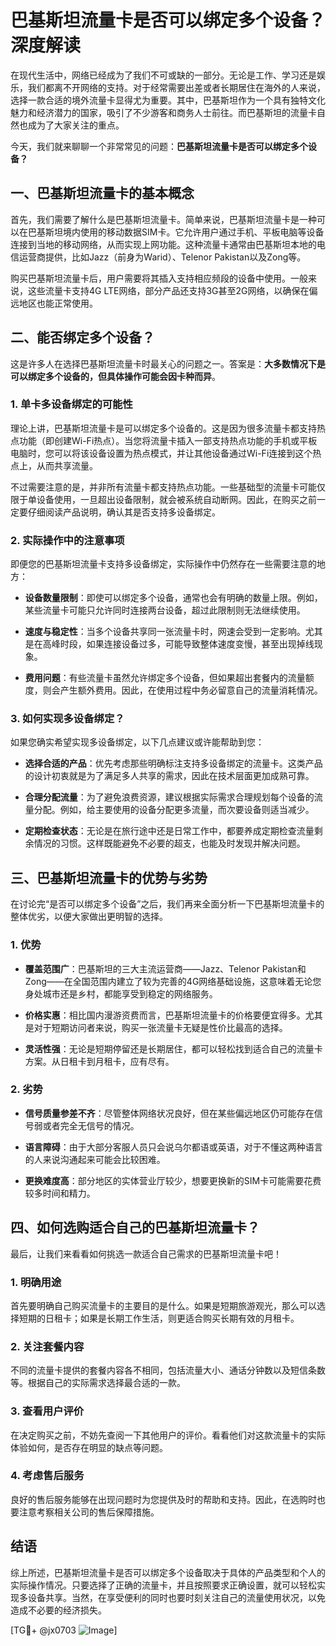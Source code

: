 # 巴基斯坦流量卡是否可以绑定多个设备？深度解读

在现代生活中，网络已经成为了我们不可或缺的一部分。无论是工作、学习还是娱乐，我们都离不开网络的支持。对于经常需要出差或者长期居住在海外的人来说，选择一款合适的境外流量卡显得尤为重要。其中，巴基斯坦作为一个具有独特文化魅力和经济潜力的国家，吸引了不少游客和商务人士前往。而巴基斯坦的流量卡自然也成为了大家关注的重点。

今天，我们就来聊聊一个非常常见的问题：**巴基斯坦流量卡是否可以绑定多个设备？**

## 一、巴基斯坦流量卡的基本概念

首先，我们需要了解什么是巴基斯坦流量卡。简单来说，巴基斯坦流量卡是一种可以在巴基斯坦境内使用的移动数据SIM卡。它允许用户通过手机、平板电脑等设备连接到当地的移动网络，从而实现上网功能。这种流量卡通常由巴基斯坦本地的电信运营商提供，比如Jazz（前身为Warid）、Telenor Pakistan以及Zong等。

购买巴基斯坦流量卡后，用户需要将其插入支持相应频段的设备中使用。一般来说，这些流量卡支持4G LTE网络，部分产品还支持3G甚至2G网络，以确保在偏远地区也能正常使用。

## 二、能否绑定多个设备？

这是许多人在选择巴基斯坦流量卡时最关心的问题之一。答案是：**大多数情况下是可以绑定多个设备的，但具体操作可能会因卡种而异**。

### 1. 单卡多设备绑定的可能性

理论上讲，巴基斯坦流量卡是可以绑定多个设备的。这是因为很多流量卡都支持热点功能（即创建Wi-Fi热点）。当您将流量卡插入一部支持热点功能的手机或平板电脑时，您可以将该设备设置为热点模式，并让其他设备通过Wi-Fi连接到这个热点上，从而共享流量。

不过需要注意的是，并非所有流量卡都支持热点功能。一些基础型的流量卡可能仅限于单设备使用，一旦超出设备限制，就会被系统自动断网。因此，在购买之前一定要仔细阅读产品说明，确认其是否支持多设备绑定。

### 2. 实际操作中的注意事项

即便您的巴基斯坦流量卡支持多设备绑定，实际操作中仍然存在一些需要注意的地方：

- **设备数量限制**：即使可以绑定多个设备，通常也会有明确的数量上限。例如，某些流量卡可能只允许同时连接两台设备，超过此限制则无法继续使用。
  
- **速度与稳定性**：当多个设备共享同一张流量卡时，网速会受到一定影响。尤其是在高峰时段，如果连接设备过多，可能导致整体速度变慢，甚至出现掉线现象。

- **费用问题**：有些流量卡虽然允许绑定多个设备，但如果超出套餐内的流量额度，则会产生额外费用。因此，在使用过程中务必留意自己的流量消耗情况。

### 3. 如何实现多设备绑定？

如果您确实希望实现多设备绑定，以下几点建议或许能帮助到您：

- **选择合适的产品**：优先考虑那些明确标注支持多设备绑定的流量卡。这类产品的设计初衷就是为了满足多人共享的需求，因此在技术层面更加成熟可靠。
  
- **合理分配流量**：为了避免浪费资源，建议根据实际需求合理规划每个设备的流量分配。例如，给主要使用的设备分配更多流量，而次要设备则适当减少。

- **定期检查状态**：无论是在旅行途中还是日常工作中，都要养成定期检查流量剩余情况的习惯。这样既能避免不必要的超支，也能及时发现并解决问题。

## 三、巴基斯坦流量卡的优势与劣势

在讨论完“是否可以绑定多个设备”之后，我们再来全面分析一下巴基斯坦流量卡的整体优劣，以便大家做出更明智的选择。

### 1. 优势

- **覆盖范围广**：巴基斯坦的三大主流运营商——Jazz、Telenor Pakistan和Zong——在全国范围内建立了较为完善的4G网络基础设施，这意味着无论您身处城市还是乡村，都能享受到稳定的网络服务。
  
- **价格实惠**：相比国内漫游资费而言，巴基斯坦流量卡的价格要便宜得多。尤其是对于短期访问者来说，购买一张流量卡无疑是性价比最高的选择。

- **灵活性强**：无论是短期停留还是长期居住，都可以轻松找到适合自己的流量卡方案。从日租卡到月租卡，应有尽有。

### 2. 劣势

- **信号质量参差不齐**：尽管整体网络状况良好，但在某些偏远地区仍可能存在信号弱或者完全无信号的情况。

- **语言障碍**：由于大部分客服人员只会说乌尔都语或英语，对于不懂这两种语言的人来说沟通起来可能会比较困难。

- **更换难度高**：部分地区的实体营业厅较少，想要更换新的SIM卡可能需要花费较多时间和精力。

## 四、如何选购适合自己的巴基斯坦流量卡？

最后，让我们来看看如何挑选一款适合自己需求的巴基斯坦流量卡吧！

### 1. 明确用途

首先要明确自己购买流量卡的主要目的是什么。如果是短期旅游观光，那么可以选择短期的日租卡；如果是长期工作生活，则更适合购买长期有效的月租卡。

### 2. 关注套餐内容

不同的流量卡提供的套餐内容各不相同，包括流量大小、通话分钟数以及短信条数等。根据自己的实际需求选择最合适的一款。

### 3. 查看用户评价

在决定购买之前，不妨先查阅一下其他用户的评价。看看他们对这款流量卡的实际体验如何，是否存在明显的缺点等问题。

### 4. 考虑售后服务

良好的售后服务能够在出现问题时为您提供及时的帮助和支持。因此，在选购时也要注意考察相关公司的售后保障措施。

## 结语

综上所述，巴基斯坦流量卡是否可以绑定多个设备取决于具体的产品类型和个人的实际操作情况。只要选择了正确的流量卡，并且按照要求正确设置，就可以轻松实现多设备共享。当然，在享受便利的同时也要时刻关注自己的流量使用状况，以免造成不必要的经济损失。

[TG💪+ @jx0703 ![Image](https://github.com/user-attachments/assets/dbca1d08-cadb-493c-b0ec-ad6f7a83f270)]